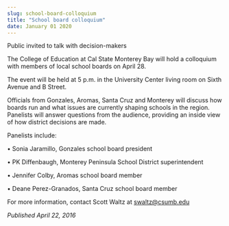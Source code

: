```yaml
---
slug: school-board-colloquium
title: "School board colloquium"
date: January 01 2020
---
```


<p>Public invited to talk with decision-makers</p><p>The College of Education at Cal State Monterey Bay will hold a colloquium with members of local school boards on April 28.
</p><p>The event will be held at 5 p.m. in the University Center living room on Sixth Avenue and B Street.
</p><p>Officials from Gonzales, Aromas, Santa Cruz and Monterey will discuss how boards run and what issues are currently shaping schools in the region. Panelists will answer questions from the audience, providing an inside view of how district decisions are made.

Panelists include:

• Sonia Jaramillo, Gonzales school board president

• PK Diffenbaugh, Monterey Peninsula School District superintendent

• Jennifer Colby, Aromas school board member

• Deane Perez&#45;Granados, Santa Cruz school board member

For more information, contact Scott Waltz at swaltz@csumb.edu

<em>Published April 22, 2016</em>
</p>
